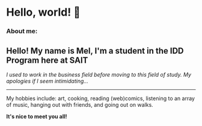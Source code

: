 # Hello, world! 👋
  
### About me:

  <p>
<h2> Hello! My name is Mel, I'm a student in the IDD Program here at SAIT</h2>
    
_I used to work in the business field before moving to this field of study. My apologies if I seem intimidating..._

---  
My hobbies include: art, cooking, reading (web)comics, listening to an array of music, hanging out with friends, and going out on walks.

**It's nice to meet you all!**
  </p>
  
